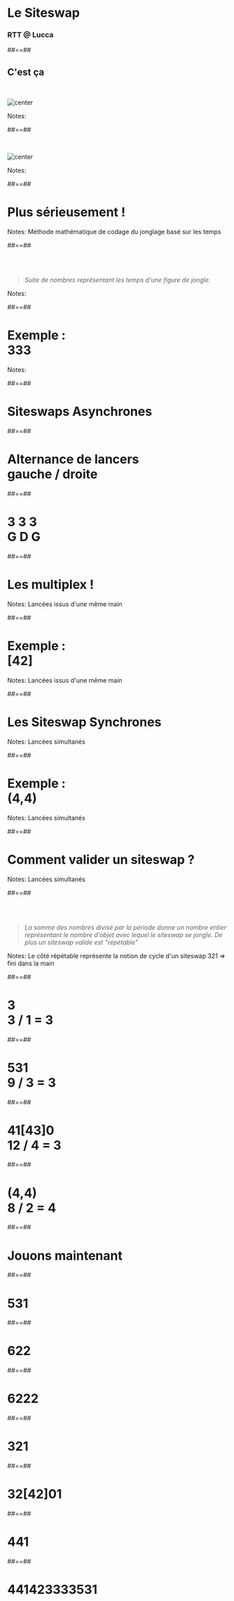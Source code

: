 
<!-- .slide: class="first-slide" data-background="./assets/images/Juggling-still.jpeg" -->

# **Le Siteswap**

### RTT  @ **Lucca**


##==##

## C'est ça

<br>

![center](/assets/images/StateDiagram3BallMaxThrow5.png)

Notes:

##==##

<br>

![center](/assets/images/Jackie-Chan-WTF.jpg)

Notes:

##==##

<!-- .slide: class="transition-black" -->

# Plus sérieusement ! 

Notes:
Méthode mathématique de codage du jonglage basé sur les temps


##==##

<!-- .slide: class="transition-black" -->

<br><br>
<blockquote> 
<cite>
Suite de nombres représentant les temps d'une figure de jongle.
</cite>
</blockquote>
Notes:

##==##

<!-- .slide: class="transition-black" -->

# Exemple : <br> 333


Notes:

##==##

<!-- .slide: class="transition text-white" data-background="#2196F3" -->

# Siteswaps Asynchrones


##==##

<!-- .slide: class="transition-black" -->

# Alternance de lancers <br> gauche / droite


##==##

<!-- .slide: class="transition text-white" data-background="#2196F3" -->

# 3 3 3 <br> G D G 

##==##

<!-- .slide: class="transition text-white" data-background="#4CAF50" -->

# Les multiplex ! 

Notes:
Lancées issus d'une même main

##==##

<!-- .slide: class="transition text-white" data-background="#4CAF50" -->

# Exemple : <br> [42]

Notes:
Lancées issus d'une même main

##==##

<!-- .slide: class="transition text-white" data-background="#FF9800" -->

# Les Siteswap Synchrones

Notes:
Lancées simultanés


##==##

<!-- .slide: class="transition text-white" data-background="#FF9800" -->

# Exemple : <br> (4,4)

Notes:
Lancées simultanés

##==##

<!-- .slide: class="transition-black" -->

# Comment valider un siteswap ?

Notes:
Lancées simultanés

##==##

<!-- .slide: class="transition-black" -->

<br><br>
<blockquote> 
<cite>
La somme des nombres divisé par la période donne un nombre entier représentant le nombre d'objet avec lequel le siteswap se jongle. De plus un siteswap valide est "répétable"
</cite>
</blockquote>

Notes:
Le côté répétable représente la notion de cycle d'un siteswap 321 => fini dans la main

##==##

<!-- .slide: class="transition text-white" data-background="#2196F3" -->

# 3 <br> 3 / 1 = 3 

##==##

<!-- .slide: class="transition text-white" data-background="#2196F3" -->

# 531 <br> 9 / 3 = 3 

##==##

<!-- .slide: class="transition text-white" data-background="#4CAF50" -->

# 41[43]0 <br> 12 / 4 = 3


##==##

<!-- .slide: class="transition text-white" data-background="#FF9800" -->

# (4,4) <br> 8 / 2 = 4 

##==##

<!-- .slide: class="transition-white" -->

# Jouons maintenant 

##==##

<!-- .slide: class="transition text-white" data-background="#2196F3" -->

# 531 

##==##

<!-- .slide: class="transition text-white" data-background="#4CAF50" -->

# 622

##==##

<!-- .slide: class="transition text-white" data-background="#FF9800" -->

# 6222


##==##

<!-- .slide: class="transition text-white" data-background="#2196F3" -->

# 321

##==##

<!-- .slide: class="transition text-white" data-background="#4CAF50" -->

# 32[42]01

##==##

<!-- .slide: class="transition text-white" data-background="#FF9800" -->

# 441 


##==##

<!-- .slide: class="transition text-white" data-background="#2196F3" -->

# 441423333531 

